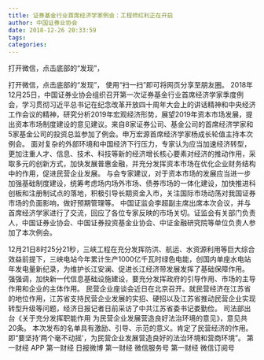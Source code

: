 ```yaml
---
title: 证券基金行业首席经济学家例会：工程师红利正在开启
author: 中国证券业协会
date: 2018-12-26 20:33:59
tags: 
categories: 
---
```

打开微信，点击底部的“发现”，
<!-- more -->
打开微信，点击底部的“发现”，
使用“扫一扫”即可将网页分享至朋友圈。
2018年12月25日，中国证券业协会组织召开第一次证券基金行业首席经济学家季度例会，学习贯彻习近平总书记在纪念改革开放四十周年大会上的讲话精神和中央经济工作会议的精神，研究分析2019年宏观经济形势，展望2019年资本市场发展，提出资本市场制度建设的意见建议。来自8家证券公司、基金公司的首席经济学家和5家基金公司的投资总监参加了例会。申万宏源首席经济学家杨成长轮值主持本次例会。
面对复杂的外部环境和中国经济下行压力，专家认为应当加速经济转型，更加注重人才、信息、技术、科技等新的经济增长核心要素对经济的推动作用，采取多元的创新方式，加快发展普惠金融，并充分发挥资本市场在优化企业财务结构中的作用，促进民营企业发展。
与会专家建议，对于资本市场的发展应当进一步加强基础制度建设，统筹考虑场内场外市场、债券市场的一体化建设，加快推进科创板和注册制试点的落地，积极引导长期资金入市，关注国际市场动荡对我国证券市场的负面影响，做好预期管理等。
中国证监会李超副主席出席本次会议，并与首席经济学家进行了交流，回应了各位专家反映的市场关切。证监会有关部门负责人，中国证券业协会、中国证券投资基金业协会、中证金融研究院等单位负责人参加了本次例会。
 
 
12月21日8时25分21秒，三峡工程在充分发挥防洪、航运、水资源利用等巨大综合效益前提下，三峡电站今年累计生产1000亿千瓦时绿色电能，创国内单座水电站年发电量新纪录，为维护长江安澜、促进长江经济带发展发挥了基础保障作用。
强强调，加快新一代信息基础设施建设，要充分发挥政府的引导作用、市场的主导作用和企业的主体作用。
民营企业座谈会近日在北京召开。就民营经济在江苏省的地位作用，江苏省支持民营企业发展的实招、硬招以及江苏省推动民营企业实现转型升级等问题，经济日报记者日前采访了中共江苏省委书记娄勤俭。
司法部出台《关于充分发挥职能作用 为民营企业发展营造良好法治环境的意见》，意见共20条。
本次发布的名单具有激励、引导、示范的意义。肯定了民营经济的作用。即“要坚持‘两个毫不动摇’，为民营企业发展营造良好的法治环境和营商环境”。
第一财经
APP
第一财经
日报微博
第一财经
微信服务号
第一财经
微信订阅号
